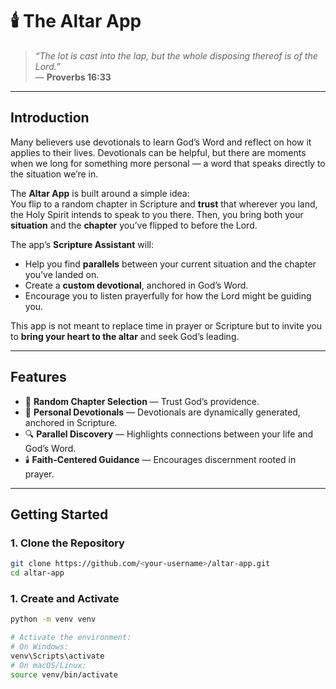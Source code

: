 # 🕯️ The Altar App

> _“The lot is cast into the lap, but the whole disposing thereof is of the Lord.”_  
> — **Proverbs 16:33**

---

## **Introduction**

Many believers use devotionals to learn God’s Word and reflect on how it applies to their lives. Devotionals can be helpful, but there are moments when we long for something more personal — a word that speaks directly to the situation we’re in.

The **Altar App** is built around a simple idea:  
You flip to a random chapter in Scripture and **trust** that wherever you land, the Holy Spirit intends to speak to you there. Then, you bring both your **situation** and the **chapter** you’ve flipped to before the Lord.

The app’s **Scripture Assistant** will:

- Help you find **parallels** between your current situation and the chapter you’ve landed on.
- Create a **custom devotional**, anchored in God’s Word.
- Encourage you to listen prayerfully for how the Lord might be guiding you.

This app is not meant to replace time in prayer or Scripture but to invite you to **bring your heart to the altar** and seek God’s leading.

---

## **Features**

- 📖 **Random Chapter Selection** — Trust God’s providence.
- 🙏 **Personal Devotionals** — Devotionals are dynamically generated, anchored in Scripture.
- 🔍 **Parallel Discovery** — Highlights connections between your life and God’s Word.
- 🕯️ **Faith-Centered Guidance** — Encourages discernment rooted in prayer.

---

## **Getting Started**

### **1. Clone the Repository**

```bash
git clone https://github.com/<your-username>/altar-app.git
cd altar-app
```

### **1. Create and Activate**

```bash
python -m venv venv

# Activate the environment:
# On Windows:
venv\Scripts\activate
# On macOS/Linux:
source venv/bin/activate
```
